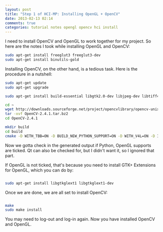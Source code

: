 ```yaml
---
layout: post
title: "Step 1 of HCI-MP: Installing OpenGL + OpenCV"
date: 2013-02-13 02:14
comments: true
categories: tutorial notes opengl opencv hci install
---
```


I need to install OpenCV and OpenGL to work together for my project. So here are the 
notes I took while installing OpenGL and OpenCV:

``` bash Installing OpenGL http://singhgurjot.wordpress.com/2012/05/17/how-to-install-openglglut-libraries-in-ubuntu-12-04/ From here:
sudo apt-get install freeglut3 freeglut3-dev
sudo apt-get install binutils-gold 
```
<!-- more -->

Installing OpenCV, on the other hand, is a tedious task. Here is the procedure
in a nutshell: 

``` bash Installing OpenCV http://www.samontab.com/web/2012/06/installing-opencv-2-4-1-ubuntu-12-04-lts/ From excellent guide here:
sudo apt-get update
sudo apt-get upgrade

sudo apt-get install build-essential libgtk2.0-dev libjpeg-dev libtiff4-dev libjasper-dev libopenexr-dev cmake python-dev python-numpy python-tk libtbb-dev libeigen2-dev yasm libfaac-dev libopencore-amrnb-dev libopencore-amrwb-dev libtheora-dev libvorbis-dev libxvidcore-dev libx264-dev libqt4-dev libqt4-opengl-dev sphinx-common texlive-latex-extra libv4l-dev libdc1394-22-dev libavcodec-dev libavformat-dev libswscale-dev

cd ~
wget http://downloads.sourceforge.net/project/opencvlibrary/opencv-unix/2.4.1/OpenCV-2.4.1.tar.bz2
tar -xvf OpenCV-2.4.1.tar.bz2
cd OpenCV-2.4.1

mkdir build
cd build
cmake -D WITH_TBB=ON -D BUILD_NEW_PYTHON_SUPPORT=ON -D WITH_V4L=ON -D INSTALL_C_EXAMPLES=ON -D INSTALL_PYTHON_EXAMPLES=ON -D BUILD_EXAMPLES=ON -D WITH_QT=ON -D WITH_OPENGL=ON ..

```

Now we gotta check in the generated output if Python, OpenGL supports are ticked. Qt
can also be checked for, but I didn't want it, so I ignored that part.

If OpenGL is not ticked, that's because you need to install GTK+ Extensions for OpenGL, which you can do by:

``` bash GTK+ Extensions for OpenGL http://stackoverflow.com/questions/11035500/trying-to-build-opencv-2-4-1-with-opengl-support SO Question here:

sudo apt-get install libgtkglext1 libgtkglext1-dev

```

Once we are done, we are all set to install OpenCV:


``` bash Installing OpenCV http://www.samontab.com/web/2012/06/installing-opencv-2-4-1-ubuntu-12-04-lts/ From excellent guide here:

make
sudo make install


```
You may need to log-out and log-in again. Now you have installed OpenCV and OpenGL.

